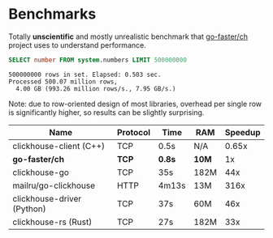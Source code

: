 # Benchmarks

Totally **unscientific** and mostly unrealistic benchmark that
[go-faster/ch](https://github.com/go-faster/ch) project uses to understand performance.

```sql
SELECT number FROM system.numbers LIMIT 500000000
```
```
500000000 rows in set. Elapsed: 0.503 sec.
Processed 500.07 million rows,
  4.00 GB (993.26 million rows/s., 7.95 GB/s.)
```

Note: due to row-oriented design of most libraries, overhead per single row
is significantly higher, so results can be slightly surprising.

| Name                       | Protocol | Time     | RAM     | Speedup |
|----------------------------|----------|----------|---------|---------|
| clickhouse-client (C++)    | TCP      | 0.5s     | N/A     | 0.65x   |
| **go-faster/ch**           | **TCP**  | **0.8s** | **10M** | 1x      |
| clickhouse-go              | TCP      | 35s      | 182M    | 44x     |
| mailru/go-clickhouse       | HTTP     | 4m13s    | 13M     | 316x    |
| clickhouse-driver (Python) | TCP      | 37s      | 60M     | 46x     |
| clickhouse-rs  (Rust)      | TCP      | 27s      | 182M    | 33x     |
